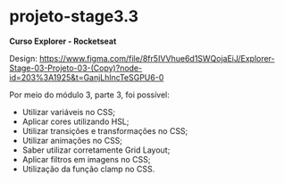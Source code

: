 # projeto-stage3.3
**Curso Explorer - Rocketseat**

Design: https://www.figma.com/file/8fr5IVVhue6d1SWQojaEiJ/Explorer-Stage-03-Projeto-03-(Copy)?node-id=203%3A1925&t=GanjLhlncTeSGPU6-0

Por meio do módulo 3, parte 3, foi possível:

- Utilizar variáveis no CSS;
- Aplicar cores utilizando HSL;
- Utilizar transições e transformações no CSS;
- Utilizar animações no CSS;
- Saber utilizar corretamente Grid Layout;
- Aplicar filtros em imagens no CSS;
- Utilização da função clamp no CSS.
